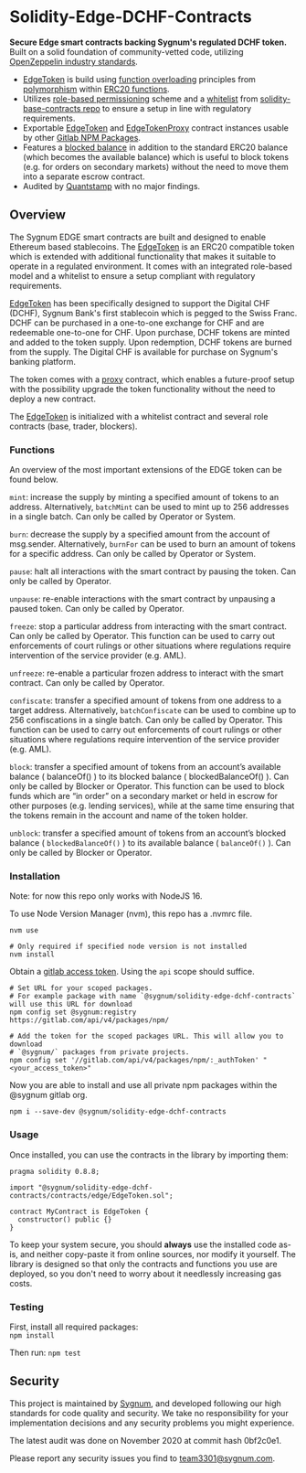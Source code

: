# Solidity-Edge-DCHF-Contracts

**Secure Edge smart contracts backing Sygnum's regulated DCHF token.** Built on a solid foundation of community-vetted code, utilizing [OpenZeppelin industry standards](https://github.com/OpenZeppelin/openzeppelin-contracts).

- [EdgeToken](contracts/edge/EdgeToken.sol) is build using [function overloading](https://solidity.readthedocs.io/en/v0.4.21/contracts.html#function-overloading) principles from [polymorphism](https://en.wikipedia.org/wiki/Polymorphism_computer_science) within [ERC20 functions](https://gitlab.com/sygnum/blockchain-engineering/ethereum/solidity-base-contracts/contracts/edge/ERC20/).
- Utilizes [role-based permissioning](https://gitlab.com/sygnum/blockchain-engineering/ethereum/solidity-base-contracts/-/tree/develop/contracts/role) scheme and a [whitelist](https://gitlab.com/sygnum/blockchain-engineering/ethereum/solidity-base-contracts/-/blob/develop/contracts/helpers/Whitelist.sol) from [solidity-base-contracts repo](https://gitlab.com/sygnum/blockchain-engineering/ethereum/solidity-base-contracts/) to ensure a setup in line with regulatory requirements.
- Exportable [EdgeToken](contracts/edge/EdgeToken.sol) and [EdgeTokenProxy](contracts/edge/EdgeTokenProxy.sol) contract instances usable by other [Gitlab NPM Packages](https://docs.gitlab.com/ee/user/packages/npm_registry/).
- Features a [blocked balance](https://gitlab.com/sygnum/blockchain-engineering/ethereum/solidity-base-contracts/-/blob/develop/contracts/helpers/ERC20/ERC20Blockable.sol) in addition to the standard ERC20 balance (which becomes the available balance) which is useful to block tokens (e.g. for orders on secondary markets) without the need to move them into a separate escrow contract.
- Audited by [Quantstamp](https://quantstamp.com/) with no major findings.

## Overview

The Sygnum EDGE smart contracts are built and designed to enable Ethereum based stablecoins. The [EdgeToken](contracts/edge/EdgeToken.sol) is an ERC20 compatible token which is extended with additional functionality that makes it suitable to operate in a regulated environment. It comes with an integrated role-based model and a whitelist to ensure a setup compliant with regulatory requirements.

[EdgeToken](contracts/edge/EdgeToken.sol) has been specifically designed to support the Digital CHF (DCHF), Sygnum Bank's first stablecoin which is pegged to the Swiss Franc. DCHF can be purchased in a one-to-one exchange for CHF and are redeemable one-to-one for CHF. Upon purchase, DCHF tokens are minted and added to the token supply. Upon redemption, DCHF tokens are burned from the supply. The Digital CHF is available for purchase on Sygnum's banking platform.

The token comes with a [proxy](contracts/edge/EdgeTokenProxy.sol) contract, which enables a future-proof setup with the possibility upgrade the token functionality without the need to deploy a new contract.

The [EdgeToken](contracts/edge/EdgeToken.sol) is initialized with a whitelist contract and several role contracts (base, trader, blockers).

### Functions

An overview of the most important extensions of the EDGE token can be found below.

`mint`: increase the supply by minting a specified amount of tokens to an address. Alternatively, `batchMint` can be used to mint up to 256 addresses in a single batch. Can only be called by Operator or System.

`burn`: decrease the supply by a specified amount from the account of msg.sender. Alternatively, `burnFor` can be used to burn an amount of tokens for a specific address. Can only be called by Operator or System.

`pause`: halt all interactions with the smart contract by pausing the token. Can only be called by Operator.

`unpause`: re-enable interactions with the smart contract by unpausing a paused token. Can only be called by Operator.

`freeze`: stop a particular address from interacting with the smart contract. Can only be called by Operator. This function can be used to carry out enforcements of court rulings or other situations where regulations require intervention of the service provider (e.g. AML).

`unfreeze`: re-enable a particular frozen address to interact with the smart contract. Can only be called by Operator.

`confiscate`: transfer a specified amount of tokens from one address to a target address. Alternatively, `batchConfiscate` can be used to combine up to 256 confiscations in a single batch. Can only be called by Operator. This function can be used to carry out enforcements of court rulings or other situations where regulations require intervention of the service provider (e.g. AML).

`block`: transfer a specified amount of tokens from an account’s available balance ( balanceOf() ) to its blocked balance ( blockedBalanceOf() ). Can only be called by Blocker or Operator. This function can be used to block funds which are “in order” on a secondary market or held in escrow for other purposes (e.g. lending services), while at the same time ensuring that the tokens remain in the account and name of the token holder.

`unblock`: transfer a specified amount of tokens from an account’s blocked balance ( `blockedBalanceOf()` ) to its available balance ( `balanceOf()` ). Can only be called by Blocker or Operator.

### Installation

Note: for now this repo only works with NodeJS 16.

To use Node Version Manager (nvm), this repo has a .nvmrc file.

```console
nvm use

# Only required if specified node version is not installed
nvm install
```

Obtain a [gitlab access token](https://docs.gitlab.com/ee/user/profile/personal_access_tokens.html). Using the `api` scope should suffice.

```console
# Set URL for your scoped packages.
# For example package with name `@sygnum/solidity-edge-dchf-contracts` will use this URL for download
npm config set @sygnum:registry https://gitlab.com/api/v4/packages/npm/

# Add the token for the scoped packages URL. This will allow you to download
# `@sygnum/` packages from private projects.
npm config set '//gitlab.com/api/v4/packages/npm/:_authToken' "<your_access_token>"
```

Now you are able to install and use all private npm packages within the @sygnum gitlab org.

```console
npm i --save-dev @sygnum/solidity-edge-dchf-contracts
```

### Usage

Once installed, you can use the contracts in the library by importing them:

```solidity
pragma solidity 0.8.8;

import "@sygnum/solidity-edge-dchf-contracts/contracts/edge/EdgeToken.sol";

contract MyContract is EdgeToken {
  constructor() public {}
}

```

To keep your system secure, you should **always** use the installed code as-is, and neither copy-paste it from online sources, nor modify it yourself. The library is designed so that only the contracts and functions you use are deployed, so you don't need to worry about it needlessly increasing gas costs.

### Testing

First, install all required packages:  
`npm install`

Then run:
`npm test`

## Security

This project is maintained by [Sygnum](https://www.sygnum.com/), and developed following our high standards for code quality and security. We take no responsibility for your implementation decisions and any security problems you might experience.

The latest audit was done on November 2020 at commit hash 0bf2c0e1.

Please report any security issues you find to team3301@sygnum.com.

